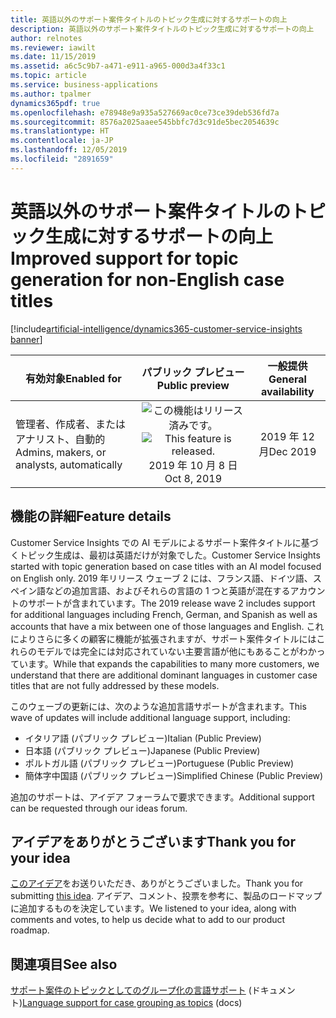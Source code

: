 ```yaml
---
title: 英語以外のサポート案件タイトルのトピック生成に対するサポートの向上
description: 英語以外のサポート案件タイトルのトピック生成に対するサポートの向上
author: relnotes
ms.reviewer: iawilt
ms.date: 11/15/2019
ms.assetid: a6c5c9b7-a471-e911-a965-000d3a4f33c1
ms.topic: article
ms.service: business-applications
ms.author: tpalmer
dynamics365pdf: true
ms.openlocfilehash: e78948e9a935a527669ac0ce73ce39deb536fd7a
ms.sourcegitcommit: 8576a2025aaee545bbfc7d3c91de5bec2054639c
ms.translationtype: HT
ms.contentlocale: ja-JP
ms.lasthandoff: 12/05/2019
ms.locfileid: "2891659"
---
```

# <a name="improved-support-for-topic-generation-for-non-english-case-titles"></a><span data-ttu-id="2df15-103">英語以外のサポート案件タイトルのトピック生成に対するサポートの向上</span><span class="sxs-lookup"><span data-stu-id="2df15-103">Improved support for topic generation for non-English case titles</span></span>
[!include[artificial-intelligence/dynamics365-customer-service-insights banner](../includes/artificial-intelligence/dynamics365-customer-service-insights.md)]

| <span data-ttu-id="2df15-104">有効対象</span><span class="sxs-lookup"><span data-stu-id="2df15-104">Enabled for</span></span>    |  <span data-ttu-id="2df15-105">パブリック プレビュー</span><span class="sxs-lookup"><span data-stu-id="2df15-105">Public preview</span></span> | <span data-ttu-id="2df15-106">一般提供</span><span class="sxs-lookup"><span data-stu-id="2df15-106">General availability</span></span> | 
| ---------- | :----------: |:----------: |
|<span data-ttu-id="2df15-107">管理者、作成者、またはアナリスト、自動的</span><span class="sxs-lookup"><span data-stu-id="2df15-107">Admins, makers, or analysts, automatically</span></span>|<span data-ttu-id="2df15-108">![この機能はリリース済みです。](/dynamics365-release-plan/media/green-checkmark.png "この機能はリリース済みです。")</span><span class="sxs-lookup"><span data-stu-id="2df15-108">![This feature is released.](/dynamics365-release-plan/media/green-checkmark.png "This feature is released.")</span></span> <span data-ttu-id="2df15-109">2019 年 10 月 8 日</span><span class="sxs-lookup"><span data-stu-id="2df15-109">Oct 8, 2019</span></span>| <span data-ttu-id="2df15-110">2019 年 12 月</span><span class="sxs-lookup"><span data-stu-id="2df15-110">Dec 2019</span></span>|






## <a name="feature-details"></a><span data-ttu-id="2df15-111">機能の詳細</span><span class="sxs-lookup"><span data-stu-id="2df15-111">Feature details</span></span>
<!--feature detail start -->
<span data-ttu-id="2df15-112">Customer Service Insights での AI モデルによるサポート案件タイトルに基づくトピック生成は、最初は英語だけが対象でした。</span><span class="sxs-lookup"><span data-stu-id="2df15-112">Customer Service Insights started with topic generation based on case titles with an AI model focused on English only.</span></span> <span data-ttu-id="2df15-113">2019 年リリース ウェーブ 2 には、フランス語、ドイツ語、スペイン語などの追加言語、およびそれらの言語の 1 つと英語が混在するアカウントのサポートが含まれています。</span><span class="sxs-lookup"><span data-stu-id="2df15-113">The 2019 release wave 2 includes support for additional languages including French, German, and Spanish as well as accounts that have a mix between one of those languages and English.</span></span> <span data-ttu-id="2df15-114">これによりさらに多くの顧客に機能が拡張されますが、サポート案件タイトルにはこれらのモデルでは完全には対応されていない主要言語が他にもあることがわかっています。</span><span class="sxs-lookup"><span data-stu-id="2df15-114">While that expands the capabilities to many more customers, we understand that there are additional dominant languages in customer case titles that are not fully addressed by these models.</span></span> 

<span data-ttu-id="2df15-115">このウェーブの更新には、次のような追加言語サポートが含まれます。</span><span class="sxs-lookup"><span data-stu-id="2df15-115">This wave of updates will include additional language support, including:</span></span>

- <span data-ttu-id="2df15-116">イタリア語 (パブリック プレビュー)</span><span class="sxs-lookup"><span data-stu-id="2df15-116">Italian (Public Preview)</span></span>  
- <span data-ttu-id="2df15-117">日本語 (パブリック プレビュー)</span><span class="sxs-lookup"><span data-stu-id="2df15-117">Japanese (Public Preview)</span></span>  
- <span data-ttu-id="2df15-118">ポルトガル語 (パブリック プレビュー)</span><span class="sxs-lookup"><span data-stu-id="2df15-118">Portuguese (Public Preview)</span></span>  
- <span data-ttu-id="2df15-119">簡体字中国語 (パブリック プレビュー)</span><span class="sxs-lookup"><span data-stu-id="2df15-119">Simplified Chinese (Public Preview)</span></span>  

<span data-ttu-id="2df15-120">追加のサポートは、アイデア フォーラムで要求できます。</span><span class="sxs-lookup"><span data-stu-id="2df15-120">Additional support can be requested through our ideas forum.</span></span>
<!--feature detail end -->









## <a name="thank-you-for-your-idea"></a><span data-ttu-id="2df15-121">アイデアをありがとうございます</span><span class="sxs-lookup"><span data-stu-id="2df15-121">Thank you for your idea</span></span>
<span data-ttu-id="2df15-122">[このアイデア](https://aka.ms/csiideas)をお送りいただき、ありがとうございました。</span><span class="sxs-lookup"><span data-stu-id="2df15-122">Thank you for submitting [this idea](https://aka.ms/csiideas).</span></span> <span data-ttu-id="2df15-123">アイデア、コメント、投票を参考に、製品のロードマップに追加するものを決定しています。</span><span class="sxs-lookup"><span data-stu-id="2df15-123">We listened to your idea, along with comments and votes, to help us decide what to add to our product roadmap.</span></span>

## <a name="see-also"></a><span data-ttu-id="2df15-124">関連項目</span><span class="sxs-lookup"><span data-stu-id="2df15-124">See also</span></span>

<span data-ttu-id="2df15-125">[サポート案件のトピックとしてのグループ化の言語サポート](https://docs.microsoft.com/dynamics365/ai/customer-service-insights/supported-languages#language-support-for-case-grouping-as-topics) (ドキュメント)</span><span class="sxs-lookup"><span data-stu-id="2df15-125">[Language support for case grouping as topics](https://docs.microsoft.com/dynamics365/ai/customer-service-insights/supported-languages#language-support-for-case-grouping-as-topics) (docs)</span></span>
